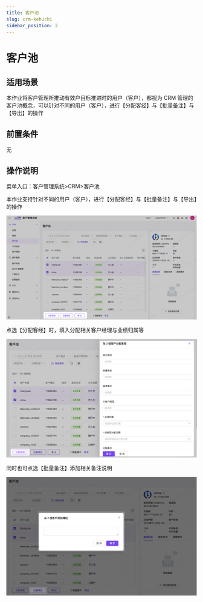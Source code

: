 ```yaml
---
title: 客户池
slug: crm-kehuchi
sidebar_position: 2
---
```



# 客户池

## 适用场景

本作业将客户管理所推动有效户目标推进时的用户（客户），都视为 CRM 管理的客户池概念，可以针对不同的用户（客户），进行【分配客经】与【批量备注】与【导出】的操作

## 前置条件

无

## 操作说明

菜单入口：客户管理系统>CRM>客户池

本作业支持针对不同的用户（客户），进行【分配客经】与【批量备注】与【导出】的操作

<img src="./assets/R8fwbnIZQo7MivxXO1ccMe59nBd.png"/>

点选【分配客经】时，填入分配相关客户经理与业绩归属等

<img src="./assets/QBoBbbWfHoZ9TxxOR5McC3RdnLh.png"/>

同时也可点选【批量备注】添加相关备注说明

<img src="./assets/I6hrbayw5oenKcxeqSkcEGJbnjc.png"/>

